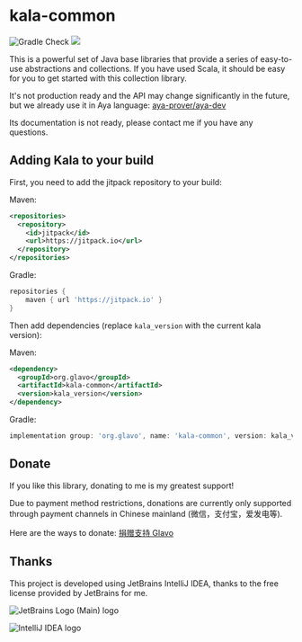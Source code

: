 # kala-common

![Gradle Check](https://github.com/Glavo/kala-common/workflows/Gradle%20Check/badge.svg?branch=main)
[![](https://jitpack.io/v/Glavo/kala-common.svg)](https://jitpack.io/#Glavo/kala-common)

This is a powerful set of Java base libraries that provide a series of easy-to-use abstractions and collections.
If you have used Scala, it should be easy for you to get started with this collection library.

It's not production ready and the API may change significantly in the future,
but we already use it in Aya language:
[aya-prover/aya-dev](https://github.com/aya-prover/aya-dev)

Its documentation is not ready, please contact me if you have any questions.

## Adding Kala to your build

First, you need to add the jitpack repository to your build:

Maven:
```xml
<repositories>
  <repository>
    <id>jitpack</id>
    <url>https://jitpack.io</url>
  </repository>
</repositories>
```

Gradle:
```groovy
repositories {
    maven { url 'https://jitpack.io' }
}
```

Then add dependencies (replace `kala_version` with the current kala version):

Maven:
```xml
<dependency>
  <groupId>org.glavo</groupId>
  <artifactId>kala-common</artifactId>
  <version>kala_version</version>
</dependency>
```

Gradle:
```groovy
implementation group: 'org.glavo', name: 'kala-common', version: kala_version
```

## Donate

If you like this library, donating to me is my greatest support!

Due to payment method restrictions, donations are currently only supported through payment channels in Chinese mainland (微信，支付宝，爱发电等).

Here are the ways to donate: [捐赠支持 Glavo](https://donate.glavo.site/)

## Thanks

This project is developed using JetBrains IntelliJ IDEA, thanks to the free license provided by JetBrains for me.

![JetBrains Logo (Main) logo](https://resources.jetbrains.com/storage/products/company/brand/logos/jb_beam.png)


![IntelliJ IDEA logo](https://resources.jetbrains.com/storage/products/company/brand/logos/IntelliJ_IDEA.png)